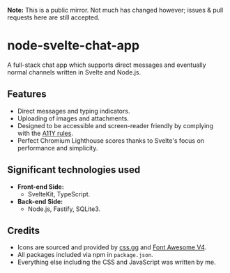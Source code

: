 **Note:** This is a public mirror. Not much has changed however; issues & pull requests here are still accepted.

# node-svelte-chat-app
A full-stack chat app which supports direct messages and eventually normal channels written in Svelte and Node.js.

## Features
- Direct messages and typing indicators.
- Uploading of images and attachments.
- Designed to be accessible and screen-reader friendly by complying with the [A11Y rules](https://www.a11yproject.com/).
- Perfect Chromium Lighthouse scores thanks to Svelte's focus on performance and simplicity.

## Significant technologies used
- **Front-end Side:**
  - SvelteKit, TypeScript.
- **Back-end Side:**
  - Node.js, Fastify, SQLite3.

## Credits
- Icons are sourced and provided by [css.gg](https://css.gg/app) and [Font Awesome V4](https://fontawesome.com/v4/).
- All packages included via npm in `package.json`.
- Everything else including the CSS and JavaScript was written by me.
